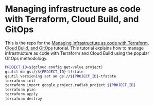 # Managing infrastructure as code with Terraform, Cloud Build, and GitOps

This is the repo for the [Managing infrastructure as code with Terraform, Cloud Build, and GitOps](https://cloud.google.com/solutions/managing-infrastructure-as-code) tutorial. This tutorial explains how to manage infrastructure as code with Terraform and Cloud Build using the popular GitOps methodology. 

```bash
PROJECT_ID=$(gcloud config get-value project)
gsutil mb gs://${PROJECT_ID}-tfstate
gsutil versioning set on gs://${PROJECT_ID}-tfstate
terraform init
terraform import google_project.radlab_project ${PROJECT_ID}
terraform plan
terraform apply
terraform destroy
```
